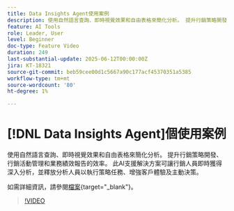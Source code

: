 ```yaml
---
title: Data Insights Agent使用案例
description: 使用自然語言查詢、即時視覺效果和自由表格來簡化分析。 提升行銷策略開發、行銷活動管理和業務績效報告的效率。
feature: AI Tools
role: Leader, User
level: Beginner
doc-type: Feature Video
duration: 249
last-substantial-update: 2025-06-12T00:00:00Z
jira: KT-18321
source-git-commit: beb59cee00d1c5667a90c177acf45370351a5385
workflow-type: tm+mt
source-wordcount: '80'
ht-degree: 1%

---
```


# [!DNL Data Insights Agent]個使用案例

使用自然語言查詢、即時視覺效果和自由表格來簡化分析。 提升行銷策略開發、行銷活動管理和業務績效報告的效率。 此AI支援解決方案可讓行銷人員即時獲得深入分析，並釋放分析人員以執行策略任務、增強客戶體驗及主動決策。

如需詳細資訊，請參閱[檔案](https://experienceleague.adobe.com/zh-hant/docs/analytics-platform/using/cja-overview/cja-b2c-overview/data-analysis-ai){target="_blank"}。

>[!VIDEO](https://video.tv.adobe.com/v/3463896/?learn=on&enablevpops)
